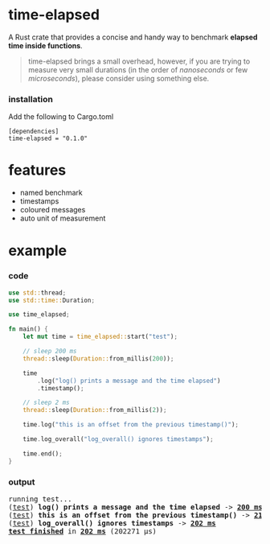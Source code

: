 # time-elapsed

A Rust crate that provides a concise and handy way to benchmark **elapsed time inside functions**.
> time-elapsed brings a small overhead, however, if you are trying to measure very small durations (in the order of *nanoseconds* or few *microseconds*), please consider using something else.

### installation
Add the following to Cargo.toml
```
[dependencies]
time-elapsed = "0.1.0"
```

# features
* named benchmark
* timestamps
* coloured messages
* auto unit of measurement

# example

### code

```rust
use std::thread;
use std::time::Duration;

use time_elapsed;

fn main() {
    let mut time = time_elapsed::start("test");

    // sleep 200 ms
    thread::sleep(Duration::from_millis(200));

    time
        .log("log() prints a message and the time elapsed")
        .timestamp();

    // sleep 2 ms
    thread::sleep(Duration::from_millis(2));

    time.log("this is an offset from the previous timestamp()");

    time.log_overall("log_overall() ignores timestamps");

    time.end();
}
```
### output

<pre>
running test...
(<a href="#output">test</a>) <b>log() prints a message and the time elapsed</b> -> <b><a href="#output">200 ms</a></b>
(<a href="#output">test</a>) <b>this is an offset from the previous timestamp()</b> -> <b><a href="#output">2103 μs</a></b>
(<a href="#output">test</a>) <b>log_overall() ignores timestamps</b> -> <b><a href="#output">202 ms</a></b>
<b><a href="#output">test finished</a></b> in <b><a href="#output">202 ms</a></b> (202271 μs)
</pre>
